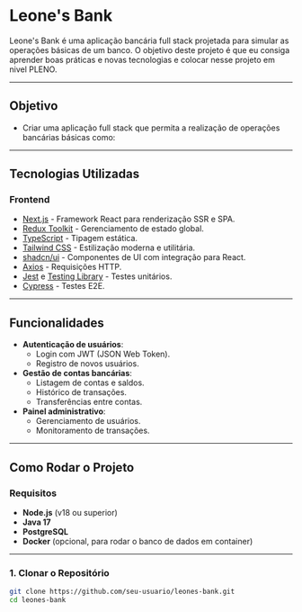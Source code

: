 # Leone's Bank

Leone's Bank é uma aplicação bancária full stack projetada para simular as operações básicas de um banco. O objetivo deste projeto é que eu consiga aprender boas práticas e novas tecnologias e colocar nesse projeto em nivel PLENO.

---

## **Objetivo**

- Criar uma aplicação full stack que permita a realização de operações bancárias básicas como:

---

## **Tecnologias Utilizadas**

### **Frontend**
- [Next.js](https://nextjs.org/) - Framework React para renderização SSR e SPA.
- [Redux Toolkit](https://redux-toolkit.js.org/) - Gerenciamento de estado global.
- [TypeScript](https://www.typescriptlang.org/) - Tipagem estática.
- [Tailwind CSS](https://tailwindcss.com/) - Estilização moderna e utilitária.
- [shadcn/ui](https://ui.shadcn.dev/) - Componentes de UI com integração para React.
- [Axios](https://axios-http.com/) - Requisições HTTP.
- [Jest](https://jestjs.io/) e [Testing Library](https://testing-library.com/) - Testes unitários.
- [Cypress](https://www.cypress.io/) - Testes E2E.

---

## **Funcionalidades**

- **Autenticação de usuários**:
  - Login com JWT (JSON Web Token).
  - Registro de novos usuários.
- **Gestão de contas bancárias**:
  - Listagem de contas e saldos.
  - Histórico de transações.
  - Transferências entre contas.
- **Painel administrativo**:
  - Gerenciamento de usuários.
  - Monitoramento de transações.

---

## **Como Rodar o Projeto**

### **Requisitos**
- **Node.js** (v18 ou superior)
- **Java 17**
- **PostgreSQL**
- **Docker** (opcional, para rodar o banco de dados em container)

---

### **1. Clonar o Repositório**

```bash
git clone https://github.com/seu-usuario/leones-bank.git
cd leones-bank
